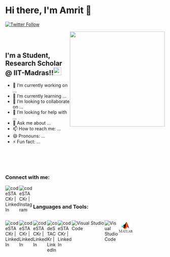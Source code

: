 # Hi there, I'm Amrit  👋

[![Twitter Follow](https://img.shields.io/twitter/follow/amrit?color=1DA1F2&logo=twitter&style=for-the-badge)](https://twitter.com/amritkumar9595)

<img src="https://user-images.githubusercontent.com/45626998/124499381-855d6980-dddb-11eb-9ac2-246630748442.gif" width="300" height="300" align ="right" />
<br>
<br>

## I'm a Student, Research Scholar @ IIT-Madras!!<img src="https://icons.iconarchive.com/icons/google/noto-emoji-people-profession/1024/10206-man-student-icon.png" width="25" height="25" />


- 🔭 I’m currently working on ...
- 🌱 I’m currently learning ...
- 👯 I’m looking to collaborate on ...
- 🤔 I’m looking for help with ...
- 💬 Ask me about ...
- 📫 How to reach me: ...
- 😄 Pronouns: ...
- ⚡ Fun fact: ...
 

<!-- ![giphy](https://user-images.githubusercontent.com/45626998/124499381-855d6980-dddb-11eb-9ac2-246630748442.gif) -->
<!-- <img src="https://user-images.githubusercontent.com/45626998/124499381-855d6980-dddb-11eb-9ac2-246630748442.gif" width="400" height="400" align ="right" /> -->



<!-- ### Spotify Playing 🎧

[<img src="https://now-playing-codestackr.vercel.app/api/spotify-playing" alt="codeSTACKr Spotify Playing" width="350" />](https://open.spotify.com/user/sortttlhfcsn7wspcv1u956gk) -->

<br>
<br>
<br>

### Connect with me:
[<img align="left" alt="codeSTACKr | LinkedIn" width="44px" src="https://cdn.jsdelivr.net/npm/simple-icons@v3/icons/linkedin.svg" />][linkedin]
[<img align="left" alt="codeSTACKr | Instagram" width="44px" src="https://cdn.jsdelivr.net/npm/simple-icons@v3/icons/instagram.svg" />][instagram]




<br />
<br />

### Languages and Tools:
<br />

<img align="left" alt="codeSTACKr | LinkedIn" width="44px" src="https://cdn.jsdelivr.net/gh/devicons/devicon/icons/vscode/vscode-original.svg" />

<img align="left" alt="codeSTACKr | LinkedIn" width="44px" src="https://cdn.jsdelivr.net/gh/devicons/devicon/icons/jupyter/jupyter-original.svg" />

<img align="left" alt="codeSTACKr | LinkedIn" width="44px" src="https://cdn.jsdelivr.net/gh/devicons/devicon/icons/python/python-original.svg" />

<img align="left" alt="codeSTACKr | LinkedIn" width="34px" src="https://upload.wikimedia.org/wikipedia/commons/1/10/PyTorch_logo_icon.svg" />

<img align="left" alt="codeSTACKr | LinkedIn" width="44px" src="https://cdn.jsdelivr.net/gh/devicons/devicon/icons/matlab/matlab-original.svg" />

<img align="left" alt="Visual Studio Code" width="104x" src="https://upload.wikimedia.org/wikipedia/commons/1/1a/NumPy_logo.svg" />



<img align="left" alt="Visual Studio Code" width="44x" src="https://cdn.jsdelivr.net/gh/devicons/devicon/icons/github/github-original.svg" />

<img align="left" alt="Visual Studio Code" width="44x" src="https://raw.githubusercontent.com/github/explore/80688e429a7d4ef2fca1e82350fe8e3517d3494d/topics/matlab/matlab.png" />


</details>


[linkedin]: https://www.linkedin.com/in/amritkumarjethi/
[instagram]: https://www.instagram.com/am_ra8/